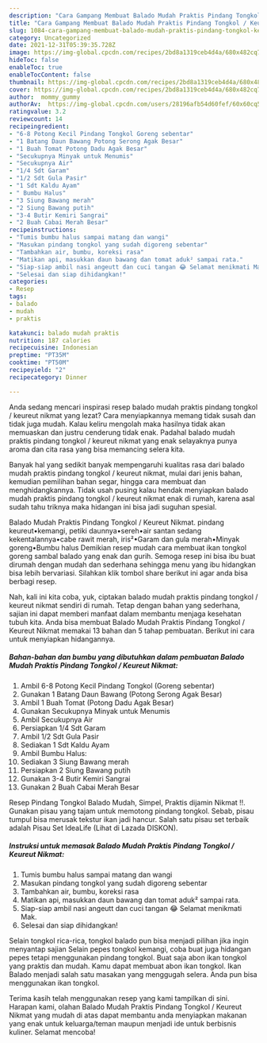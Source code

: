 ```yaml
---
description: "Cara Gampang Membuat Balado Mudah Praktis Pindang Tongkol / Keureut Nikmat, Lezat Sekali"
title: "Cara Gampang Membuat Balado Mudah Praktis Pindang Tongkol / Keureut Nikmat, Lezat Sekali"
slug: 1084-cara-gampang-membuat-balado-mudah-praktis-pindang-tongkol-keureut-nikmat-lezat-sekali
category: Uncategorized
date: 2021-12-31T05:39:35.728Z
image: https://img-global.cpcdn.com/recipes/2bd8a1319ceb4d4a/680x482cq70/balado-mudah-praktis-pindang-tongkol-keureut-nikmat-foto-resep-utama.jpg
hideToc: false
enableToc: true
enableTocContent: false
thumbnail: https://img-global.cpcdn.com/recipes/2bd8a1319ceb4d4a/680x482cq70/balado-mudah-praktis-pindang-tongkol-keureut-nikmat-foto-resep-utama.jpg
cover: https://img-global.cpcdn.com/recipes/2bd8a1319ceb4d4a/680x482cq70/balado-mudah-praktis-pindang-tongkol-keureut-nikmat-foto-resep-utama.jpg
author:  mommy_gummy
authorAv:  https://img-global.cpcdn.com/users/28196afb54d60fef/60x60cq50/avatar.jpg
ratingvalue: 3.2
reviewcount: 14
recipeingredient:
- "6-8 Potong Kecil Pindang Tongkol Goreng sebentar"
- "1 Batang Daun Bawang Potong Serong Agak Besar"
- "1 Buah Tomat Potong Dadu Agak Besar"
- "Secukupnya Minyak untuk Menumis"
- "Secukupnya Air"
- "1/4 Sdt Garam"
- "1/2 Sdt Gula Pasir"
- "1 Sdt Kaldu Ayam"
- " Bumbu Halus"
- "3 Siung Bawang merah"
- "2 Siung Bawang putih"
- "3-4 Butir Kemiri Sangrai"
- "2 Buah Cabai Merah Besar"
recipeinstructions:
- "Tumis bumbu halus sampai matang dan wangi"
- "Masukan pindang tongkol yang sudah digoreng sebentar"
- "Tambahkan air, bumbu, koreksi rasa"
- "Matikan api, masukkan daun bawang dan tomat aduk² sampai rata."
- "Siap-siap ambil nasi angeutt dan cuci tangan 😂 Selamat menikmati Mak."
- "Selesai dan siap dihidangkan!"
categories:
- Resep
tags:
- balado
- mudah
- praktis

katakunci: balado mudah praktis 
nutrition: 187 calories
recipecuisine: Indonesian
preptime: "PT35M"
cooktime: "PT50M"
recipeyield: "2"
recipecategory: Dinner

---
```



Anda sedang mencari inspirasi resep balado mudah praktis pindang tongkol / keureut nikmat yang lezat? Cara menyiapkannya memang tidak susah dan tidak juga mudah. Kalau keliru mengolah maka hasilnya tidak akan memuaskan dan justru cenderung tidak enak. Padahal balado mudah praktis pindang tongkol / keureut nikmat yang enak selayaknya punya aroma dan cita rasa yang bisa memancing selera kita.


Banyak hal yang sedikit banyak mempengaruhi kualitas rasa dari balado mudah praktis pindang tongkol / keureut nikmat, mulai dari jenis bahan, kemudian pemilihan bahan segar, hingga cara membuat dan menghidangkannya. Tidak usah pusing kalau hendak menyiapkan balado mudah praktis pindang tongkol / keureut nikmat enak di rumah, karena asal sudah tahu triknya maka hidangan ini bisa jadi suguhan spesial.

Balado Mudah Praktis Pindang Tongkol / Keureut Nikmat. pindang keureut•kemangi, petiki daunnya•sereh•air santan sedang kekentalannya•cabe rawit merah, iris²•Garam dan gula merah•Minyak goreng•Bumbu halus  Demikian resep mudah cara membuat ikan tongkol goreng sambal balado yang enak dan gurih. Semoga resep ini bisa ibu buat dirumah dengan mudah dan sederhana sehingga menu yang ibu hidangkan bisa lebih bervariasi. Silahkan klik tombol share berikut ini agar anda bisa berbagi resep.


Nah, kali ini kita coba, yuk, ciptakan balado mudah praktis pindang tongkol / keureut nikmat sendiri di rumah. Tetap dengan bahan yang sederhana, sajian ini dapat memberi manfaat dalam membantu menjaga kesehatan tubuh kita. Anda bisa membuat Balado Mudah Praktis Pindang Tongkol / Keureut Nikmat memakai 13 bahan dan 5 tahap pembuatan. Berikut ini cara untuk menyiapkan hidangannya.

<!--inarticleads1-->

##### Bahan-bahan dan bumbu yang dibutuhkan dalam pembuatan Balado Mudah Praktis Pindang Tongkol / Keureut Nikmat:

1. Ambil 6-8 Potong Kecil Pindang Tongkol (Goreng sebentar)
1. Gunakan 1 Batang Daun Bawang (Potong Serong Agak Besar)
1. Ambil 1 Buah Tomat (Potong Dadu Agak Besar)
1. Gunakan Secukupnya Minyak untuk Menumis
1. Ambil Secukupnya Air
1. Persiapkan 1/4 Sdt Garam
1. Ambil 1/2 Sdt Gula Pasir
1. Sediakan 1 Sdt Kaldu Ayam
1. Ambil  Bumbu Halus:
1. Sediakan 3 Siung Bawang merah
1. Persiapkan 2 Siung Bawang putih
1. Gunakan 3-4 Butir Kemiri Sangrai
1. Gunakan 2 Buah Cabai Merah Besar


Resep Pindang Tongkol Balado Mudah, Simpel, Praktis dijamin Nikmat !!. Gunakan pisau yang tajam untuk memotong pindang tongkol. Sebab, pisau tumpul bisa merusak tekstur ikan jadi hancur. Salah satu pisau set terbaik adalah Pisau Set IdeaLife (Lihat di Lazada DISKON). 

<!--inarticleads2-->

##### Instruksi untuk memasak Balado Mudah Praktis Pindang Tongkol / Keureut Nikmat:

1. Tumis bumbu halus sampai matang dan wangi
1. Masukan pindang tongkol yang sudah digoreng sebentar
1. Tambahkan air, bumbu, koreksi rasa
1. Matikan api, masukkan daun bawang dan tomat aduk² sampai rata.
1. Siap-siap ambil nasi angeutt dan cuci tangan 😂 Selamat menikmati Mak.
1. Selesai dan siap dihidangkan!

Selain tongkol rica-rica, tongkol balado pun bisa menjadi pilihan jika ingin menyantap sajian Selain pepes tongkol kemangi, coba buat juga hidangan pepes tetapi menggunakan pindang tongkol. Buat saja abon ikan tongkol yang praktis dan mudah. Kamu dapat membuat abon ikan tongkol. Ikan Balado menjadi salah satu masakan yang menggugah selera. Anda pun bisa menggunakan ikan tongkol. 

Terima kasih telah menggunakan resep yang kami tampilkan di sini. Harapan kami, olahan Balado Mudah Praktis Pindang Tongkol / Keureut Nikmat yang mudah di atas dapat membantu anda menyiapkan makanan yang enak untuk keluarga/teman maupun menjadi ide untuk berbisnis kuliner. Selamat mencoba!
